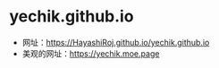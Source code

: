 # yechik.github.io
- 网址：https://HayashiRoj.github.io/yechik.github.io 
- 美观的网址：https://yechik.moe.page
